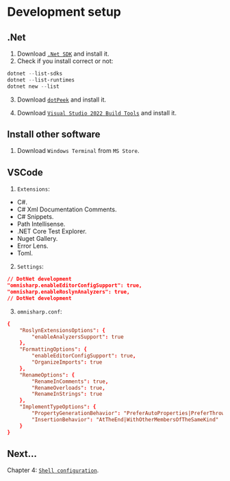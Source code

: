 # Development setup

## .Net
1. Download [`.Net SDK`](https://dotnet.microsoft.com/en-us/download) and install it.
2. Check if you install correct or not:
```ps1
dotnet --list-sdks
dotnet --list-runtimes
dotnet new --list
```
3. Download [`dotPeek`](https://www.jetbrains.com/decompiler/) and install it.

4. Download [`Visual Studio 2022 Build Tools`](https://aka.ms/vs/17/release/vs_BuildTools.exe) and install it.

## Install other software
1. Download `Windows Terminal` from `MS Store`.

## VSCode
1. `Extensions`:
- C#.
- C# Xml Documentation Comments.
- C# Snippets.
- Path Intellisense.
- .NET Core Test Explorer.
- Nuget Gallery.
- Error Lens.
- Toml.

2. `Settings`:
```json
// DotNet development
"omnisharp.enableEditorConfigSupport": true,
"omnisharp.enableRoslynAnalyzers": true,
// DotNet development
```

3. `omnisharp.conf`:
```conf
{
    "RoslynExtensionsOptions": {
        "enableAnalyzersSupport": true
    },
    "FormattingOptions": {
        "enableEditorConfigSupport": true,
        "OrganizeImports": true
    },
    "RenameOptions": {
        "RenameInComments": true,
        "RenameOverloads": true,
        "RenameInStrings": true
    },
    "ImplementTypeOptions": {
        "PropertyGenerationBehavior": "PreferAutoProperties|PreferThrowingProperties",
        "InsertionBehavior": "AtTheEnd|WithOtherMembersOfTheSameKind"
    }
}
```

## Next...
Chapter 4: [`Shell configuration`](./shell_configuration.md).
